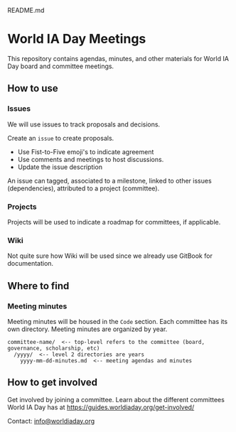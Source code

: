 README.md

# World IA Day Meetings
This repository contains agendas, minutes, and other materials for World IA Day board and committee meetings.

## How to use

### Issues
We will use issues to track proposals and decisions. 

Create an `issue` to create proposals. 
- Use Fist-to-Five emoji's to indicate agreement
- Use comments and meetings to host discussions. 
- Update the issue description 

An issue can tagged, associated to a milestone, linked to other issues (dependencies), attributed to a project (committee). 

### Projects
Projects will be used to indicate a roadmap for committees, if applicable. 

### Wiki
Not quite sure how Wiki will be used since we already use GitBook for documentation. 

## Where to find

### Meeting minutes

Meeting minutes will be housed in the `Code` section. Each committee has its own directory. Meeting minutes are organized by year. 

```
committee-name/  <-- top-level refers to the committee (board, governance, scholarship, etc)
  /yyyy/  <-- level 2 directories are years
    yyyy-mm-dd-minutes.md  <-- meeting agendas and minutes
```

## How to get involved

Get involved by joining a committee. Learn about the different committees World IA Day has at https://guides.worldiaday.org/get-involved/

Contact: info@worldiaday.org
